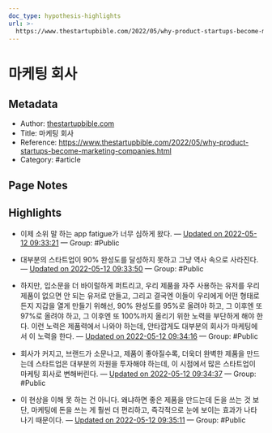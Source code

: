 ```yaml
---
doc_type: hypothesis-highlights
url: >-
  https://www.thestartupbible.com/2022/05/why-product-startups-become-marketing-companies.html
---
```


# 마케팅 회사

## Metadata
- Author: [thestartupbible.com]()
- Title: 마케팅 회사
- Reference: https://www.thestartupbible.com/2022/05/why-product-startups-become-marketing-companies.html
- Category: #article

## Page Notes
## Highlights
-  이제 소위 말 하는 app fatigue가 너무 심하게 왔다. — [Updated on 2022-05-12 09:33:21](https://hyp.is/IEWrntGLEeynPbvy31edWg/www.thestartupbible.com/2022/05/why-product-startups-become-marketing-companies.html) — Group: #Public

- 대부분의 스타트업이 90% 완성도를 달성하지 못하고 그냥 역사 속으로 사라진다. — [Updated on 2022-05-12 09:33:50](https://hyp.is/Me-WINGLEeyX7beIrevQYA/www.thestartupbible.com/2022/05/why-product-startups-become-marketing-companies.html) — Group: #Public

- 하지만, 입소문을 더 바이럴하게 퍼트리고, 우리 제품을 자주 사용하는 유저를 우리 제품이 없으면 안 되는 유저로 만들고, 그리고 결국엔 이들이 우리에게 어떤 형태로든지 지갑을 열게 만들기 위해선, 90% 완성도를 95%로 올려야 하고, 그 이후엔 또 97%로 올려야 하고, 그 이후엔 또 100%까지 올리기 위한 노력을 부단하게 해야 한다. 이런 노력은 제품력에서 나와야 하는데, 안타깝게도 대부분의 회사가 마케팅에서 이 노력을 한다. — [Updated on 2022-05-12 09:34:16](https://hyp.is/QWIbeNGLEey8OGcfpryUXA/www.thestartupbible.com/2022/05/why-product-startups-become-marketing-companies.html) — Group: #Public

- 회사가 커지고, 브랜드가 소문나고, 제품이 좋아질수록, 더욱더 완벽한 제품을 만드는데 스타트업은 대부분의 자원을 투자해야 하는데, 이 시점에서 많은 스타트업이 마케팅 회사로 변해버린다.  — [Updated on 2022-05-12 09:34:37](https://hyp.is/TbQLSNGLEey8OTdoeaHeKw/www.thestartupbible.com/2022/05/why-product-startups-become-marketing-companies.html) — Group: #Public

- 이 현상을 이해 못 하는 건 아니다. 왜냐하면 좋은 제품을 만드는데 돈을 쓰는 것 보단, 마케팅에 돈을 쓰는 게 훨씬 더 편리하고, 즉각적으로 눈에 보이는 효과가 나타나기 때문이다. — [Updated on 2022-05-12 09:35:11](https://hyp.is/YdvNVNGLEeyjLp9zsoAvyw/www.thestartupbible.com/2022/05/why-product-startups-become-marketing-companies.html) — Group: #Public



